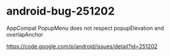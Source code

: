 # android-bug-251202
AppCompat PopupMenu does not respect popupElevation and overlapAnchor

https://code.google.com/p/android/issues/detail?id=251202
